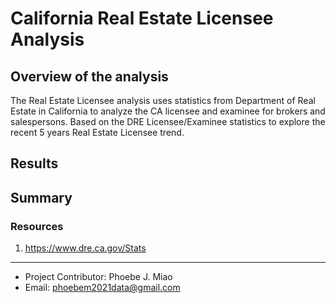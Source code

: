 # California Real Estate Licensee Analysis

## Overview of the analysis
The Real Estate Licensee analysis uses statistics from Department of Real Estate in California to analyze the CA licensee and examinee for brokers and salespersons.
Based on the DRE Licensee/Examinee statistics to explore the recent 5 years Real Estate Licensee trend.



## Results

## Summary


### Resources
1. https://www.dre.ca.gov/Stats

_______________________________________________________________________________________________________________________________________________________________

- Project Contributor: Phoebe J. Miao
- Email: phoebem2021data@gmail.com
